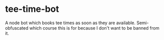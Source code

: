# tee-time-bot
A node bot which books tee times as soon as they are available.
Semi-obfuscated which course this is for because I don't want to be banned from it.